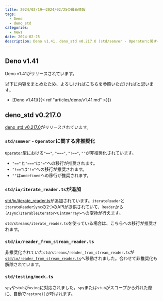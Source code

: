```yaml
---
title: 2024/02/19〜2024/02/25の最新情報
tags:
  - Deno
  - deno_std
categories:
  - news
date: 2024-02-25
description: Deno v1.41, deno_std v0.217.0 (std/semver - Operatorに関する非推奨化, std/testing/mock.tsがusingに対応, など)
---
```


## Deno v1.41

Deno v1.41がリリースされています。

以下に内容をまとめたため、よろしければこちらを参照いただければと思います。

* [Deno v1.41]({{< ref "articles/deno/v1.41.md" >}})

## deno_std v0.217.0

[deno_std v0.217.0](https://github.com/denoland/deno_std/releases/tag/0.217.0)がリリースされています。

### `std/semver` - `Operator`に関する非推奨化

[`Operator`](https://deno.land/std@0.217.0/semver/types.ts?s=Operator)型における`"=="`, `"==="`, `"!=="`, `""`が非推奨化されています。

- `"=="`と`"==="`は`"="`への移行が推奨されます。
- `"!=="`は`"!="`への移行が推奨されます。
- `""`は`undefined`への移行が推奨されます。

### `std/io/iterate_reader.ts`が追加

[std/io/iterate_reader.ts](https://deno.land/std@0.217.0/io/iterate_reader.ts)が追加されています。`iterateReader`と`iterateReaderSync`の2つのAPIが提供されていて、`Reader`から`(Async)IterableIterator<Uint8Array>`への変換が行えます。

`std/streams/iterate_reader.ts`を使っている場合は、こちらへの移行が推奨されます。

### `std/io/reader_from_stream_reader.ts`

非推奨化されていた`std/streams/reader_from_stream_reader.ts`が[`std/io/reader_from_stream_reader.ts`](https://deno.land/std@0.217.0/io/reader_from_stream_reader.ts)へ移動されました。合わせて非推奨化も解除されています。

### `std/testing/mock.ts`

`spy`や`stub`が`using`に対応されました。`spy`または`stub`がスコープから外れた際に、自動で`restore()`が呼ばれます。
